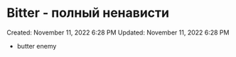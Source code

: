 # Bitter - полный ненависти

Created: November 11, 2022 6:28 PM
Updated: November 11, 2022 6:28 PM

- butter enemy